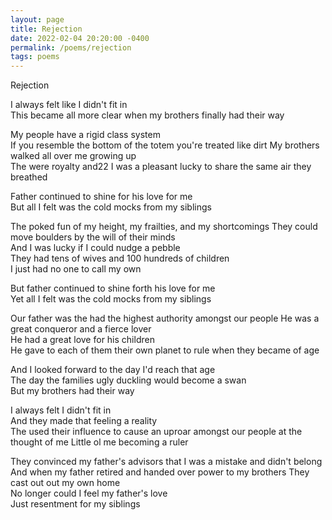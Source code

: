 ```yaml
---
layout: page
title: Rejection
date: 2022-02-04 20:20:00 -0400
permalink: /poems/rejection
tags: poems
---
```


Rejection

I always felt like I didn't fit in  
This became all more clear when my brothers finally   had their way
  
My people have a rigid class system  
If you resemble the bottom of the totem you're treated   like dirt
My brothers walked all over me growing up  
The were royalty and22 I was a pleasant lucky to share   the same air they breathed
  
Father continued to shine for his love for me  
But all I felt was the cold mocks from my siblings   
  
The poked fun of my height, my frailties, and my   shortcomings 
They could move boulders by the will of their minds  
And I was lucky if I could nudge a pebble   
They had tens of wives and 100 hundreds of children  
I just had no one to call my own  
  
But father continued to shine forth his love for me  
Yet all I felt was the cold mocks from my siblings   
  
Our father was the had the highest authority amongst   our people
He was a great conqueror and a fierce lover  
He had a great love for his children  
He gave to each of them their own planet to rule when   they became of age
  
And I looked forward to the day I'd reach that age  
The day the families ugly duckling would become a swan  
But my brothers had their way  
  
I always felt I didn't fit in  
And they made that feeling a reality   
The used their influence to cause an uproar amongst   our people at the thought of me
Little ol me becoming a ruler  
  
They convinced my father's advisors that I was a   mistake and didn't belong
And when my father retired and handed over power to my   brothers
They cast out out my own home   
No longer could I feel my father's love   
Just resentment for my siblings  